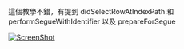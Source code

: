 

這個教學不錯，有提到 didSelectRowAtIndexPath 和 performSegueWithIdentifier 以及 prepareForSegue

[![ScreenShot](https://raw.github.com/GabLeRoux/WebMole/master/ressources/WebMole_Youtube_Video.png)](https://www.youtube.com/watch?v=BCSGh-YJgvs)
